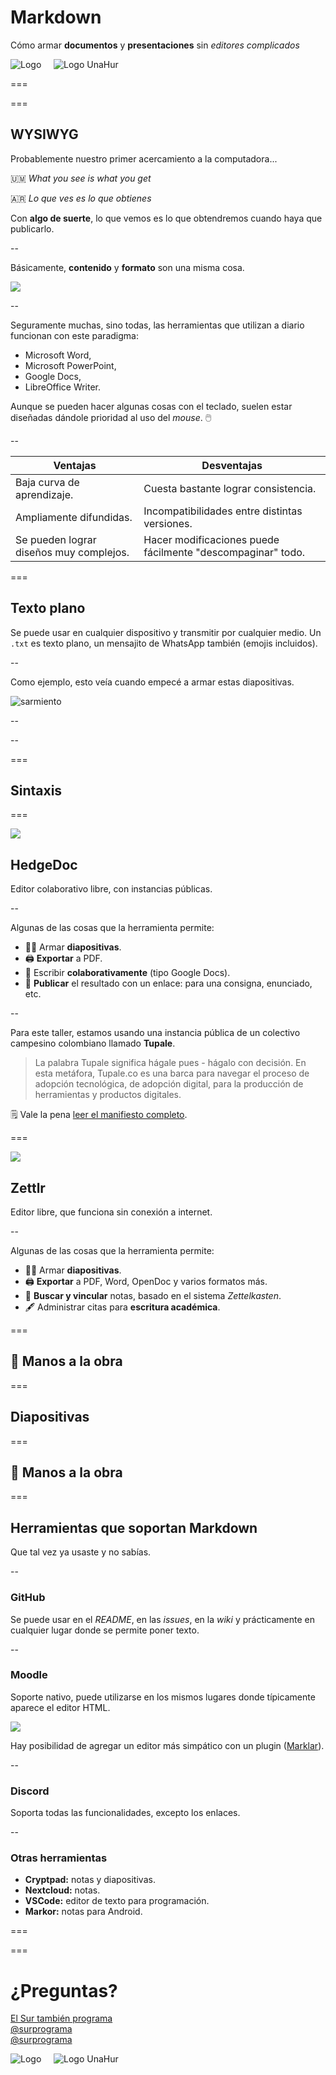 # Markdown

Cómo armar **documentos** y **presentaciones** sin _editores complicados_

![Logo](img/logo-redondeado.png) &nbsp; &nbsp; ![Logo UnaHur](img/unahur-informatica-logo.png)

===

<!-- TODO: alguna encuesta inicial con Menti -->

===

## WYSIWYG

Probablemente nuestro primer acercamiento a la computadora... <!-- .element: class="fragment" -->

🇺🇲 _What you see is what you get_

<!-- .element: class="fragment" -->

🇦🇷 _Lo que ves es lo que obtienes_

<!-- .element: class="fragment" -->

Con **algo de suerte**, lo que vemos es lo que obtendremos cuando haya que publicarlo.

<!-- .element: class="fragment" -->

--

Básicamente, **contenido** y **formato** son una misma cosa.

![](img/writer.png)

--

Seguramente muchas, sino todas, las herramientas que utilizan a diario funcionan con este paradigma:

- Microsoft Word,
- Microsoft PowerPoint,
- Google Docs,
- LibreOffice Writer.

Aunque se pueden hacer algunas cosas con el teclado, suelen estar diseñadas dándole prioridad al uso del _mouse_. 🖱️

--

| Ventajas                                | Desventajas                                                 |
| --------------------------------------- | ----------------------------------------------------------- |
| Baja curva de aprendizaje.              | Cuesta bastante lograr consistencia.                        |
| Ampliamente difundidas.                 | Incompatibilidades entre distintas versiones.               |
| Se pueden lograr diseños muy complejos. | Hacer modificaciones puede fácilmente "descompaginar" todo. |

===

## Texto plano

<!-- TODO: contar que antes todo era así -->

Se puede usar en cualquier dispositivo y transmitir por cualquier medio. Un `.txt` es texto plano, un mensajito de WhatsApp también (emojis incluidos).

--

Como ejemplo, esto veía cuando empecé a armar estas diapositivas.

![sarmiento](img/sarmiento.jpg)

--

<!-- TODO: captura de fuente / generado -->

--

<!-- TODO: ventajas y desventajas -->

<!-- TODO: prioridad (o únicamente) teclado -->

===

## Sintaxis

<!-- TODO: machete -->

<!-- TODO: extendido con emojis -->

<!-- TODO: extendido con matemática, diagramas, etc -->

===

<div class="titulo-logo">

![](img/hedgedoc.png)

## HedgeDoc

</div>

Editor colaborativo libre, con instancias públicas.

--

Algunas de las cosas que la herramienta permite:

- 🧑‍🏫 Armar **diapositivas**.
- 🖨️ **Exportar** a PDF.
- 👥 Escribir **colaborativamente** (tipo Google Docs).
- 📎 **Publicar** el resultado con un enlace: para una consigna, enunciado, etc.

--

Para este taller, estamos usando una instancia pública de un colectivo campesino colombiano llamado **Tupale**.

> La palabra Tupale significa hágale pues - hágalo con decisión.
> En esta metáfora, Tupale.co es una barca para navegar el proceso de adopción tecnológica, de adopción digital, para la producción de herramientas y productos digitales.

🗒️ Vale la pena [leer el manifiesto completo](https://docutopia.tupale.co/s/HJ_IZz1TQ).

===

<div class="titulo-logo">

![](img/zettlr.png)

## Zettlr

</div>

Editor libre, que funciona sin conexión a internet.

--

Algunas de las cosas que la herramienta permite:

- 🧑‍🏫 Armar **diapositivas**.
- 🖨️ **Exportar** a PDF, Word, OpenDoc y varios formatos más.
- 🔎 **Buscar y vincular** notas, basado en el sistema _Zettelkasten_.
- 🖋️ Administrar citas para **escritura académica**.

===

## 🦾 Manos a la obra

<!-- TODO: ejercicio 1 - armar un PDF o un texto para publicar... tema libre -->

===

## Diapositivas

<!-- TODO: contar cómo se hacen, con los ---, que se usa Reveal y cómo verlas -->

===

## 🦾 Manos a la obra

<!-- TODO: ejercicio 2 - armar diapositivas... ¿qué aprendiste de MD? -->

===

## Herramientas que soportan Markdown

Que tal vez ya usaste y no sabías.

--

### GitHub

Se puede usar en el _README_, en las _issues_, en la _wiki_ y prácticamente en cualquier lugar donde se permite poner texto.

--

### Moodle

Soporte nativo, puede utilizarse en los mismos lugares donde típicamente aparece el editor HTML.

![](img/herramientas/moodle.png) <!-- .element: style="width: 60%" -->

Hay posibilidad de agregar un editor más simpático con un plugin ([Marklar](https://moodle.org/plugins/editor_marklar)).

--

### Discord

Soporta todas las funcionalidades, excepto los enlaces.

--

### Otras herramientas

- **Cryptpad:** notas y diapositivas.
- **Nextcloud:** notas.
- **VSCode:** editor de texto para programación.
- **Markor:** notas para Android.

===

<!-- TODO: alguna encuesta final con Menti... qué aprendiste, para qué lo usarías, etc -->

===

# ¿Preguntas?

<div class="red-social">
  <i class="fab fa-youtube color"></i>
  <span><a href="https://youtube.com/c/elsurtambienprograma">El Sur también programa</a></span>
</div>
<div class="red-social">
  <i class="fab fa-telegram-plane color"></i>
  <span><a href="https://t.me/surprograma">@surprograma<a></span>
</div>
<div class="red-social">
  <i class="fab fa-instagram color"></i>
  <span><a href="https://instagr.am/surprograma">@surprograma<a></span>
</div>

![Logo](img/logo-redondeado.png) &nbsp; &nbsp; ![Logo UnaHur](img/unahur-informatica-logo.png)
